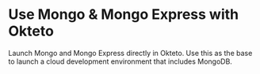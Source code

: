 # Use Mongo & Mongo Express with Okteto

Launch Mongo and Mongo Express directly in Okteto. Use this as the base to launch a cloud development environment that includes MongoDB.